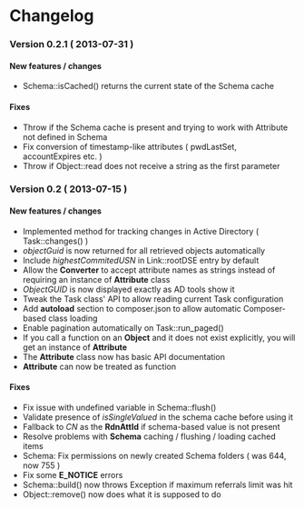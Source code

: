 # Changelog

### Version 0.2.1 ( 2013-07-31 )

#### New features / changes

 - Schema::isCached() returns the current state of the Schema cache

#### Fixes

 - Throw if the Schema cache is present and trying to work with Attribute not defined in Schema
 - Fix conversion of timestamp-like attributes ( pwdLastSet, accountExpires etc. )
 - Throw if Object::read does not receive a string as the first parameter

### Version 0.2 ( 2013-07-15 )

#### New features / changes

 - Implemented method for tracking changes in Active Directory ( Task::changes() )
 - *objectGuid* is now returned for all retrieved objects automatically
 - Include *highestCommitedUSN* in Link::rootDSE entry by default
 - Allow the **Converter** to accept attribute names as strings instead of requiring an instance of **Attribute** class
 - *ObjectGUID* is now displayed exactly as AD tools show it
 - Tweak the Task class' API to allow reading current Task configuration
 - Add **autoload** section to composer.json to allow automatic Composer-based class loading
 - Enable pagination automatically on Task::run_paged()
 - If you call a function on an **Object** and it does not exist explicitly, you will get an instance of **Attribute**
 - The **Attribute** class now has basic API documentation
 - **Attribute** can now be treated as function

#### Fixes

 - Fix issue with undefined variable in Schema::flush()
 - Validate presence of *isSingleValued* in the schema cache before using it
 - Fallback to *CN* as the **RdnAttId** if schema-based value is not present
 - Resolve problems with **Schema** caching / flushing / loading cached items
 - Schema: Fix permissions on newly created Schema folders ( was 644, now 755 )
 - Fix some **E_NOTICE** errors
 - Schema::build() now throws Exception if maximum referrals limit was hit
 - Object::remove() now does what it is supposed to do
